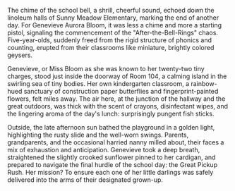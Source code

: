 The chime of the school bell, a shrill, cheerful sound, echoed down the linoleum halls of Sunny Meadow Elementary, marking the end of another day. For Genevieve Aurora Bloom, it was less a chime and more a starting pistol, signaling the commencement of the "After-the-Bell-Rings" chaos. Five-year-olds, suddenly freed from the rigid structure of phonics and counting, erupted from their classrooms like miniature, brightly colored geysers.

Genevieve, or Miss Bloom as she was known to her twenty-two tiny charges, stood just inside the doorway of Room 104, a calming island in the swirling sea of tiny bodies. Her own kindergarten classroom, a rainbow-hued sanctuary of construction paper butterflies and fingerprint-painted flowers, felt miles away. The air here, at the junction of the hallway and the great outdoors, was thick with the scent of crayons, disinfectant wipes, and the lingering aroma of the day's lunch: surprisingly pungent fish sticks.

Outside, the late afternoon sun bathed the playground in a golden light, highlighting the rusty slide and the well-worn swings. Parents, grandparents, and the occasional harried nanny milled about, their faces a mix of exhaustion and anticipation. Genevieve took a deep breath, straightened the slightly crooked sunflower pinned to her cardigan, and prepared to navigate the final hurdle of the school day: the Great Pickup Rush. Her mission? To ensure each one of her little darlings was safely delivered into the arms of their designated grown-up.
